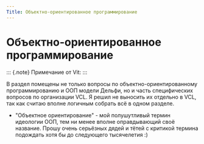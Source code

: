 ```yaml
---
Title: Объектно-ориентированное программирование
---
```



Объектно-ориентированное программирование
========================

::: {.note}
Примечание от Vit:
:::

В раздел помещены не только вопросы по объектно-ориентированному
программированию и ООП модели Дельфи, но и часть специфических вопросов
по организации VCL. Я решил не выносить их отдельно в VCL, так как
считаю вполне логичным собрать всё в одном разделе.

* "Объектное ориентирование" - мой полушутливый термин идеологии ООП,
тем ни менее вполне оправдывающий своё название. Прошу очень серьёзных
дядей и тётей с критикой термина подождать хотя бы до следующего
тысячелетия :)


<!-- TOC -->
